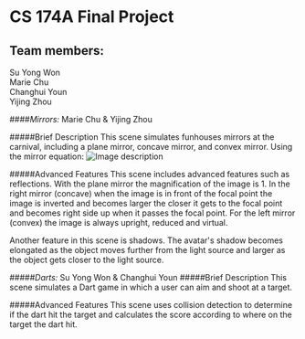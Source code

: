 # CS 174A Final Project

## Team members:  
Su Yong Won  
Marie Chu  
Changhui Youn  
Yijing Zhou  


####*Mirrors:*
Marie Chu & Yijing Zhou

#####Brief Description
This scene simulates funhouses mirrors at the carnival, including a plane mirror, concave mirror, and convex mirror.
Using the mirror equation: 
![Image description](https://www.physicstutorials.org/images/stories/mirrorequations2.png)



#####Advanced Features
This scene includes advanced features such as reflections. With the plane mirror the magnification of the 
image is 1. In the right mirror (concave) when the image is in front of the focal point the image is inverted and 
becomes larger the closer it gets to the focal point and becomes right side up when it passes the focal point. For the 
left mirror (convex) the image is always upright, reduced and virtual. 

Another feature in this scene is shadows. The avatar's shadow becomes elongated as the object moves further from the 
light source and larger as the object gets closer to the light source.



#####*Darts:*
Su Yong Won & Changhui Youn
#####Brief Description
This scene simulates a Dart game in which a user can aim and shoot at a target. 




#####Advanced Features
This scene uses collision detection to determine if the dart hit the target and calculates the score according to where on the target the dart hit. 




